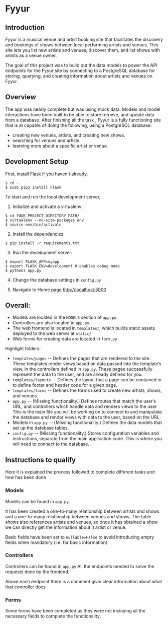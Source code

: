 # Fyyur 

## Introduction

Fyyur is a musical venue and artist booking site that facilitates the discovery and bookings of shows between local performing artists and venues. This site lets you list new artists and venues, discover them, and list shows with artists as a venue owner.

The goal of this project was to build out the data models to power the API endpoints for the Fyyur site by connecting to a PostgreSQL database for storing, querying, and creating information about artists and venues on Fyyur.


## Overview

The app was nearly complete but was using mock data. 
Models and model interactions have been built to be able to store retrieve, and update data from a database. After finishing all the task , Fyyur is a fully functioning site that is at capable of doing the following, using a PostgreSQL database:

* creating new venues, artists, and creating new shows.
* searching for venues and artists.
* learning more about a specific artist or venue.


## Development Setup

First, [install Flask](http://flask.pocoo.org/docs/1.0/installation/#install-flask) if you haven't already.
  ```
  $ cd ~
  $ sudo pip3 install Flask
  ```

To start and run the local development server,

1. Initialize and activate a virtualenv:
  ```
  $ cd YOUR_PROJECT_DIRECTORY_PATH/
  $ virtualenv --no-site-packages env
  $ source env/bin/activate
  ```

2. Install the dependencies:
  ```
  $ pip install -r requirements.txt
  ```

3. Run the development server:
  ```
  $ export FLASK_APP=myapp
  $ export FLASK_ENV=development # enables debug mode
  $ python3 app.py
  ```

4. Change the database settings in `config.py`

5. Navigate to Home page [http://localhost:5000](http://localhost:5000)


## Overall:

* Models are located in the `MODELS` section of `app.py`.
* Controllers are also located in `app.py`.
* The web frontend is located in `templates/`, which builds static assets deployed to the web server at `static/`.
* Web forms for creating data are located in `form.py`

Highlight folders:
* `templates/pages` -- Defines the pages that are rendered to the site. These templates render views based on data passed into the template’s view, in the controllers defined in `app.py`. These pages successfully represent the data to the user, and are already defined for you.
* `templates/layouts` -- Defines the layout that a page can be contained in to define footer and header code for a given page.
* `templates/forms` -- Defines the forms used to create new artists, shows, and venues.
* `app.py` -- (Missing functionality.) Defines routes that match the user’s URL, and controllers which handle data and renders views to the user. This is the main file you will be working on to connect to and manipulate the database and render views with data to the user, based on the URL.
* Models in `app.py` -- (Missing functionality.) Defines the data models that set up the database tables.
* `config.py` -- (Missing functionality.) Stores configuration variables and instructions, separate from the main application code. This is where you will need to connect to the database.


## Instructions to qualify

Here it is explained the process followed to complete different tasks and how has been done

### Models

Models can be found in `app.py`.

It has been created a one-to-many relationship between artists and shows and a one-to-many relationship between venues and shows. The table shows also references artists and venues, so once it has obtained a show we can directly get the information about it artist or venue.

Basic fields have been set to `nullable=False` to avoid introducing empty fields when mandatory (i.e. for basic information)


### Controllers

Controllers can be found in `app.py`
All the endpoints needed to solve the requests done by the frontend.

Above each endpoint there is a comment givin clear information about what that controller does


### Forms

Some forms have been completed as they were not incluying all the necessary fields to complete the functionality.
